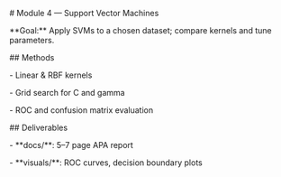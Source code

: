 \# Module 4 — Support Vector Machines



\*\*Goal:\*\* Apply SVMs to a chosen dataset; compare kernels and tune parameters.



\## Methods

\- Linear \& RBF kernels

\- Grid search for C and gamma

\- ROC and confusion matrix evaluation



\## Deliverables

\- \*\*docs/\*\*: 5–7 page APA report

\- \*\*visuals/\*\*: ROC curves, decision boundary plots



